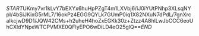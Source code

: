 $START$UKmy7vr1kLvY7bEXYx6huHpPZgT4m1LXVbj6/iJ0iYUtPNhp3XLsqNYpI/4bSiJKixG5rML7/16okPz4EGG9QYLk7GUmP0iq1X82NXuN7dPdL/7gnXrcaIkcjwD9D1/JQW42CMs+h2uheH4hoZxEGKk30z+Ztzz4A8hlLwJbCCC6eoUhCXldYNpeWTCPVMXE0QFlyEPO6wDiLD4eO25glQ==$END$
